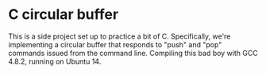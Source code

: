 # C circular  buffer
This is a side project set up to practice a bit of C. Specifically, we're implementing a circular buffer that responds to "push" and "pop" commands issued from the command line. Compiling this bad boy with GCC 4.8.2, running on Ubuntu 14.
